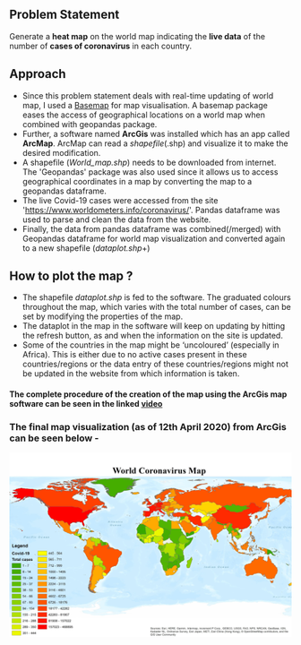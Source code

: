 ## Problem Statement 
Generate a **heat map** on the world map indicating the **live data** of the number of **cases of 
coronavirus** in each country. 

## Approach
* Since this problem statement deals with real-time updating of world map, I used a [Basemap](https://mayurmgaikwad.wordpress.com/2018/11/18/india-map-visualization-python-and-basemap/) for map visualisation. A basemap package eases the access of geographical locations on a world map when combined with geopandas package.
* Further, a software named **ArcGis** was installed which has an app called **ArcMap**. ArcMap can read a _shapefile_(.shp) and visualize it to make the desired modification.
* A shapefile (_World_map.shp_) needs to be downloaded from internet. The 'Geopandas' package was also used since it allows us to access geographical coordinates in a map by converting the map to a geopandas dataframe.
* The live Covid-19 cases were accessed from the site 'https://www.worldometers.info/coronavirus/'. Pandas dataframe was used to parse and clean the data from the website.
* Finally, the data from pandas dataframe was combined(/merged) with Geopandas dataframe for world map visualization and converted again to a new shapefile (_dataplot.shp_+)

## How to plot the map ?
* The shapefile _dataplot.shp_ is fed to the software. The graduated colours throughout the map, which varies with the total number of cases, can be set by modifying the properties of the map.
* The dataplot in the map in the software will keep on updating by hitting the refresh button, as and when the information on the site is updated.
* Some of the countries in the map might be ‘uncoloured’ (especially in Africa). This is either due to no active cases present in these countries/regions or the data entry of these countries/regions might not be updated in the website from which information is taken.

#### The complete procedure of the creation of the map using the ArcGis map software can be seen in the linked [video](https://drive.google.com/file/d/12TBUueaU31_4shZEf9CgblZws1qpZuPM/view?usp=sharing) 

### The final map visualization (as of 12th April 2020) from ArcGis can be seen below - 
![image](https://github.com/Sarthak-22/Python-Projects/blob/main/Real-time%20Covid%20map%20plotter/Coronavirus%20world%20plot.jpg)



